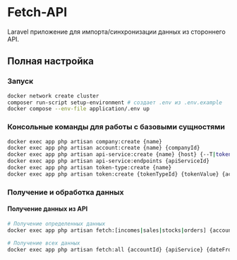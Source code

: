 # Fetch-API

Laravel приложение для импорта/синхронизации данных из стороннего API.

## Полная настройка

### Запуск

```bash
docker network create cluster
composer run-script setup-environment # создает .env из .env.example
docker compose --env-file application/.env up
```

### Консольные команды для работы с базовыми сущностями
```bash
docker exec app php artisan company:create {name}
docker exec app php artisan account:create {name} {companyId}
docker exec app php artisan api-service:create {name} {host} {--T|tokenTypeIds=*}
docker exec app php artisan api-service:endpoints {apiServiceId}
docker exec app php artisan token-type:create {name}
docker exec app php artisan token:create {tokenTypeId} {tokenValue} {accountId} {apiServiceId}
```

### Получение и обработка данных

#### Получение данных из API
```bash
# Получение определенных данных
docker exec app php artisan fetch:[incomes|sales|stocks|orders] {accountId} {apiService} {dateFrom} {dateTo}

# Получение всех данных
docker exec app php artisan fetch:all {accountId} {apiService} {dateFrom} {dateTo}
```